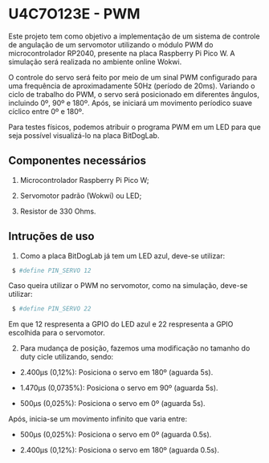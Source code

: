 # U4C7O123E - PWM

Este projeto tem como objetivo a implementação de um sistema de controle de angulação de um servomotor utilizando o módulo PWM do microcontrolador RP2040, presente na placa Raspberry Pi Pico W. A simulação será realizada no ambiente online Wokwi.

O controle do servo será feito por meio de um sinal PWM configurado para uma frequência de aproximadamente 50Hz (período de 20ms). Variando o ciclo de trabalho do PWM, o servo será posicionado em diferentes ângulos, incluindo 0º, 90º e 180º. Após, se iniciará um movimento períodico suave cíclico entre 0º e 180º.

Para testes físicos, podemos atribuir o programa PWM em um LED para que seja possível visualizá-lo na placa BitDogLab.

## Componentes necessários

1) Microcontrolador Raspberry Pi Pico W;

2) Servomotor padrão (Wokwi) ou LED;

4) Resistor de 330 Ohms.

## Intruções de uso

1) Como a placa BitDogLab já tem um LED azul, deve-se utilizar:
```ruby
 $ #define PIN_SERVO 12
```
Caso queira utilizar o PWM no servomotor, como na simulação, deve-se utilizar:
```ruby
 $ #define PIN_SERVO 22
```
Em que 12 respresenta a GPIO do LED azul e 22 respresenta a GPIO escolhida para o servomotor.

2) Para mudança de posição, fazemos uma modificação no tamanho do duty cicle utilizando, sendo:

* 2.400µs (0,12%): Posiciona o servo em 180º (aguarda 5s).

* 1.470µs (0,0735%): Posiciona o servo em 90º (aguarda 5s).

* 500µs (0,025%): Posiciona o servo em 0º (aguarda 5s).

Após, inicia-se um movimento infinito que varia entre:

* 500µs (0,025%): Posiciona o servo em 0º (aguarda 0.5s).

* 2.400µs (0,12%): Posiciona o servo em 180º (aguarda 0.5s).